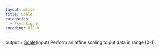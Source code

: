 ```yaml
---
layout: mfile
title: Scale
categories:
  - PsychSignal
encoding: UTF-8
---
```


output = [Scale](/docs/Scale)(input)
Perform an affine scaling to put data in range [0-1].